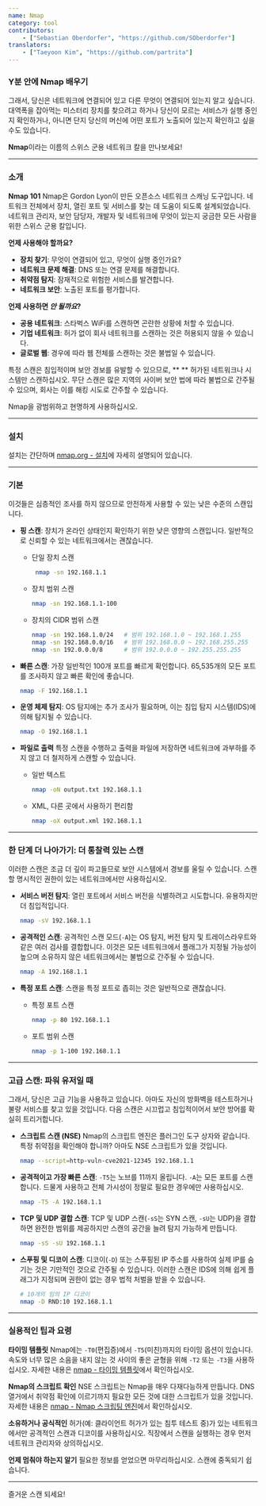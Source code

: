 ```yaml
---
name: Nmap
category: tool
contributors:
    - ["Sebastian Oberdorfer", "https://github.com/SOberdorfer"]
translators:
    - ["Taeyoon Kim", "https://github.com/partrita"]
---
```


### Y분 안에 Nmap 배우기

그래서, 당신은 네트워크에 연결되어 있고 다른 무엇이 연결되어 있는지 알고 싶습니다.
대역폭을 잡아먹는 미스터리 장치를 찾으려고 하거나
당신이 모르는 서비스가 실행 중인지 확인하거나, 아니면 단지
당신의 머신에 어떤 포트가 노출되어 있는지 확인하고 싶을 수도 있습니다.

**Nmap**이라는 이름의 스위스 군용 네트워크 칼을 만나보세요!

---

### 소개

**Nmap 101**
Nmap은 Gordon Lyon이 만든 오픈소스 네트워크 스캐닝 도구입니다.
네트워크 전체에서 장치, 열린 포트 및 서비스를 찾는 데 도움이 되도록 설계되었습니다.
네트워크 관리자, 보안 담당자, 개발자 및 네트워크에 무엇이 있는지 궁금한 모든 사람을 위한
스위스 군용 칼입니다.

**언제 사용해야 할까요?**

- **장치 찾기**: 무엇이 연결되어 있고, 무엇이 실행 중인가요?
- **네트워크 문제 해결**: DNS 또는 연결 문제를 해결합니다.
- **취약점 탐지**: 잠재적으로 위험한 서비스를 발견합니다.
- **네트워크 보안**: 노출된 포트를 평가합니다.

**언제 사용하면 *안 될까요*?**

- **공용 네트워크**: 스타벅스 WiFi를 스캔하면 곤란한 상황에 처할 수 있습니다.
- **기업 네트워크**: 허가 없이 회사 네트워크를 스캔하는 것은
  허용되지 않을 수 있습니다.
- **글로벌 웹**: 경우에 따라 웹 전체를 스캔하는 것은 불법일 수 있습니다.

특정 스캔은 침입적이며 보안 경보를 유발할 수 있으므로, **
**
허가된 네트워크나 시스템만 스캔하십시오. 무단 스캔은
많은 지역의 사이버 보안 법에 따라 불법으로 간주될 수 있으며,
회사는
이를 해킹 시도로 간주할 수 있습니다.

Nmap을 광범위하고 현명하게 사용하십시오.

---

### 설치

설치는 간단하며 [nmap.org - 설치](https://nmap.org/book/install.html)에 자세히 설명되어 있습니다.

---

### 기본

이것들은 심층적인 조사를 하지 않으므로 안전하게 사용할 수 있는 낮은 수준의 스캔입니다.

- **핑 스캔**:
  장치가 온라인 상태인지 확인하기 위한 낮은 영향의 스캔입니다. 일반적으로 신뢰할 수 있는
  네트워크에서는 괜찮습니다.
    - 단일 장치 스캔
      ```bash
       nmap -sn 192.168.1.1
      ```
    - 장치 범위 스캔
      ```bash
      nmap -sn 192.168.1.1-100
      ```
    - 장치의 CIDR 범위 스캔
      ```bash
      nmap -sn 192.168.1.0/24   # 범위 192.168.1.0 ~ 192.168.1.255
      nmap -sn 192.168.0.0/16   # 범위 192.168.0.0 ~ 192.168.255.255
      nmap -sn 192.0.0.0/8      # 범위 192.0.0.0 ~ 192.255.255.255
      ```

- **빠른 스캔**:
  가장 일반적인 100개 포트를 빠르게 확인합니다.
  65,535개의 모든 포트를 조사하지 않고 빠른 확인에 좋습니다.
  ```bash
  nmap -F 192.168.1.1
  ```

- **운영 체제 탐지**:
  OS 탐지에는 추가 조사가 필요하며, 이는
  침입 탐지 시스템(IDS)에 의해 탐지될 수 있습니다.
  ```bash
  nmap -O 192.168.1.1
  ```

- **파일로 출력**
  특정 스캔을 수행하고 출력을 파일에 저장하면
  네트워크에 과부하를 주지 않고 더 철저하게 스캔할 수 있습니다.
    - 일반 텍스트
      ```bash
      nmap -oN output.txt 192.168.1.1
      ```
    - XML, 다른 곳에서 사용하기 편리함
      ```bash
      nmap -oX output.xml 192.168.1.1
      ```

---

### 한 단계 더 나아가기: 더 통찰력 있는 스캔

이러한 스캔은 조금 더 깊이 파고들므로 보안 시스템에서 경보를 울릴 수 있습니다.
스캔할 명시적인 권한이 있는 네트워크에서만 사용하십시오.

- **서비스 버전 탐지**:
  열린 포트에서 서비스 버전을 식별하려고 시도합니다. 유용하지만 더
  침입적입니다.
  ```bash
  nmap -sV 192.168.1.1
  ```

- **공격적인 스캔**:
  공격적인 스캔 모드(`-A`)는 OS 탐지,
  버전 탐지 및 트레이스라우트와 같은 여러 검사를 결합합니다. 이것은
  모든 네트워크에서 플래그가 지정될 가능성이 높으며 소유하지 않은 네트워크에서는
  불법으로 간주될 수 있습니다.
  ```bash
  nmap -A 192.168.1.1
  ```

- **특정 포트 스캔**:
  스캔을 특정 포트로 좁히는 것은 일반적으로 괜찮습니다.
    - 특정 포트 스캔
      ```bash
      nmap -p 80 192.168.1.1
      ```
    - 포트 범위 스캔
      ```bash
      nmap -p 1-100 192.168.1.1
      ```

---

### 고급 스캔: 파워 유저일 때

그래서, 당신은 고급 기능을 사용하고 있습니다. 아마도 자신의 방화벽을 테스트하거나
불량 서비스를 찾고 있을 것입니다.
다음 스캔은 시끄럽고 침입적이어서 보안
방어를 확실히 트리거합니다.

- **스크립트 스캔 (NSE)**
  Nmap의 스크립트 엔진은 플러그인 도구 상자와 같습니다.
  특정 취약점을 확인해야 합니까? 아마도 NSE 스크립트가 있을 것입니다.
  ```bash
  nmap --script=http-vuln-cve2021-12345 192.168.1.1
  ```

- **공격적이고 가장 빠른 스캔**:
  `-T5`는 노브를 11까지 올립니다. `-A`는 모든 포트를 스캔합니다.
  드물게 사용하고 전체 가시성이 정말로 필요한 경우에만 사용하십시오.
  ```bash
  nmap -T5 -A 192.168.1.1
  ```

- **TCP 및 UDP 결합 스캔**:
  TCP 및 UDP 스캔(`-sS`는 SYN 스캔, `-sU`는 UDP)을 결합하면
  완전한 범위를 제공하지만 스캔의 공간을 늘려 탐지 가능하게 만듭니다.
  ```bash
  nmap -sS -sU 192.168.1.1
  ```

- **스푸핑 및 디코이 스캔**:
  디코이(`-D`) 또는 스푸핑된 IP 주소를 사용하여 실제 IP를 숨기는 것은
  기만적인 것으로 간주될 수 있습니다. 이러한 스캔은 IDS에 의해 쉽게 플래그가 지정되며
  권한이 없는 경우 법적 처벌을 받을 수 있습니다.
  ```bash
  # 10개의 임의 IP 디코이
  nmap -D RND:10 192.168.1.1
  ```

---

### 실용적인 팁과 요령

**타이밍 템플릿**
Nmap에는 `-T0`(편집증)에서 `-T5`(미친)까지의 타이밍 옵션이 있습니다.
속도와 너무 많은 소음을 내지 않는 것 사이의 좋은 균형을 위해 `-T2` 또는 `-T3`을
사용하십시오.
자세한 내용은 [nmap - 타이밍 템플릿](https://nmap.org/book/performance-timing-templates.html)에서 확인하십시오.

**Nmap의 스크립트 확인**
NSE 스크립트는 Nmap을 매우 다재다능하게 만듭니다. DNS 열거에서 취약점
확인에 이르기까지 필요한 모든 것에 대한 스크립트가 있을 것입니다.
자세한 내용은 [nmap - Nmap 스크립팅 엔진](https://nmap.org/book/man-nse.html)에서 확인하십시오.

**소유하거나 공식적인** 허가(예: 클라이언트 허가가 있는 침투 테스트 중)가 있는
네트워크에서만 공격적인 스캔과 디코이를 사용하십시오. 직장에서
스캔을 실행하는 경우 먼저 네트워크 관리자와 상의하십시오.

**언제 멈춰야 하는지 알기**
필요한 정보를 얻었으면 마무리하십시오. 스캔에 중독되기 쉽습니다.

---

즐거운 스캔 되세요!

